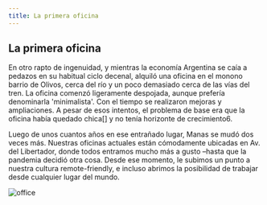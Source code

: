 ```yaml
---
title: La primera oficina
---
```

## La primera oficina

En otro rapto de ingenuidad, y mientras la economía Argentina se caía a pedazos en su habitual ciclo decenal, alquiló una oficina en el monono barrio de Olivos, cerca del río y un poco demasiado cerca de las vías del tren. La oficina comenzó ligeramente despojada, aunque prefería denominarla 'minimalista'. Con el tiempo se realizaron mejoras y ampliaciones. A pesar de esos intentos, el problema de base era que la oficina había quedado chica[] y no tenía horizonte de crecimiento6.

Luego de unos cuantos años en ese entrañado lugar, Manas se mudó dos veces más. Nuestras oficinas actuales están cómodamente ubicadas en Av. del Libertador, donde todos entramos mucho más a gusto –hasta que la pandemia decidió otra cosa. Desde ese momento, le subimos un punto a nuestra cultura remote-friendly, e incluso abrimos la posibilidad de trabajar desde cualquier lugar del mundo.


![office](/images/office.svg)

[^1]: The ceiling was too low

[^2]: The office lacked enough windows